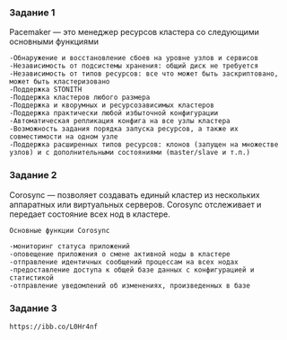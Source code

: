 

### Задание 1


Pacemaker — это менеджер ресурсов кластера со следующими основными функциями

    -Обнаружение и восстановление сбоев на уровне узлов и сервисов
    -Независимость от подсистемы хранения: общий диск не требуется
    -Независимость от типов ресурсов: все что может быть заскриптовано, может быть кластеризовано
    -Поддержка STONITH
    -Поддержка кластеров любого размера
    -Поддержка и кворумных и ресурсозависимых кластеров
    -Поддержка практически любой избыточной конфигурации
    -Автоматическая репликация конфига на все узлы кластера
    -Возможность задания порядка запуска ресурсов, а также их совместимости на одном узле
    -Поддержка расширенных типов ресурсов: клонов (запущен на множестве узлов) и с дополнительными состояниями (master/slave и т.п.)

### Задание 2

Corosync —  позволяет создавать единый кластер из нескольких аппаратных или виртуальных серверов. Corosync отслеживает и передает состояние всех нод в кластере.

    Основные функции Corosync

    -мониторинг статуса приложений
    -оповещение приложения о смене активной ноды в кластере
    -отправление идентичных сообщений процессам на всех нодах
    -предоставление доступа к общей базе данных с конфигурацией и статистикой
    -отправление уведомлений об изменениях, произведенных в базе





### Задание 3

```
https://ibb.co/L0Hr4nf
```

